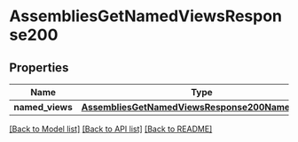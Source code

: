 # AssembliesGetNamedViewsResponse200

## Properties
Name | Type | Description | Notes
------------ | ------------- | ------------- | -------------
**named_views** | [**AssembliesGetNamedViewsResponse200NamedViews**](AssembliesGetNamedViewsResponse200NamedViews.md) |  | [optional] 

[[Back to Model list]](../README.md#documentation-for-models) [[Back to API list]](../README.md#documentation-for-api-endpoints) [[Back to README]](../README.md)


